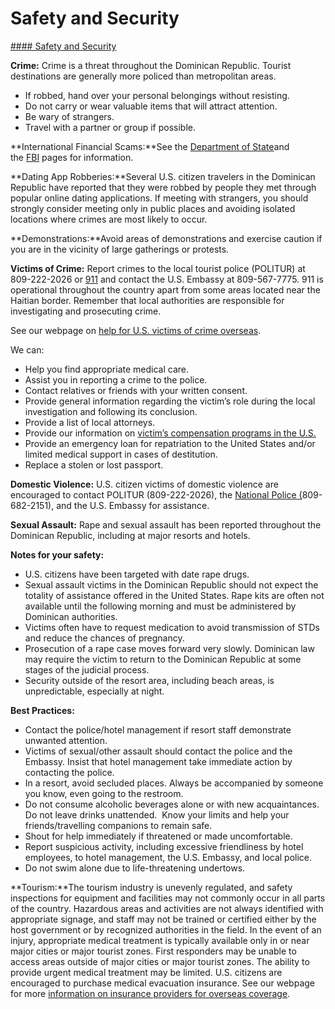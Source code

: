 # Safety and Security

[#### Safety and Security](javascript:void(0); "Safety and Security")

**Crime:** Crime is a threat throughout the Dominican Republic. Tourist destinations are generally more policed than metropolitan areas.

* If robbed, hand over your personal belongings without resisting.
* Do not carry or wear valuable items that will attract attention.
* Be wary of strangers.
* Travel with a partner or group if possible.

**International Financial Scams:**See the [Department of State](http://travel.state.gov/content/passports/english/emergencies/scams.html)and the [FBI](http://www.fbi.gov/scams-safety/fraud) pages for information.

**Dating App Robberies:**Several U.S. citizen travelers in the Dominican Republic have reported that they were robbed by people they met through popular online dating applications. If meeting with strangers, you should strongly consider meeting only in public places and avoiding isolated locations where crimes are most likely to occur.

**Demonstrations:**Avoid areas of demonstrations and exercise caution if you are in the vicinity of large gatherings or protests.

**Victims of Crime:** Report crimes to the local tourist police (POLITUR) at 809-222-2026 or [911](http://911.gob.do/) and contact the U.S. Embassy at 809-567-7775. 911 is operational throughout the country apart from some areas located near the Haitian border. Remember that local authorities are responsible for investigating and prosecuting crime.

See our webpage on [help for U.S. victims of crime overseas](http://travel.state.gov/content/passports/en/emergencies/victims.html).

We can:

* Help you find appropriate medical care.
* Assist you in reporting a crime to the police.
* Contact relatives or friends with your written consent.
* Provide general information regarding the victim’s role during the local investigation and following its conclusion.
* Provide a list of local attorneys.
* Provide our information on [victim’s compensation programs in the U.S.](http://travel.state.gov/content/passports/english/emergencies/victims.html)
* Provide an emergency loan for repatriation to the United States and/or limited medical support in cases of destitution.
* Replace a stolen or lost passport.

**Domestic Violence:** U.S. citizen victims of domestic violence are encouraged to contact POLITUR (809-222-2026), the [National Police (](https://www.policianacional.gob.do/)809-682-2151), and the U.S. Embassy for assistance.

**Sexual Assault:** Rape and sexual assault has been reported throughout the Dominican Republic, including at major resorts and hotels.

**Notes for your safety:**

* U.S. citizens have been targeted with date rape drugs.
* Sexual assault victims in the Dominican Republic should not expect the totality of assistance offered in the United States. Rape kits are often not available until the following morning and must be administered by Dominican authorities.
* Victims often have to request medication to avoid transmission of STDs and reduce the chances of pregnancy.
* Prosecution of a rape case moves forward very slowly. Dominican law may require the victim to return to the Dominican Republic at some stages of the judicial process.
* Security outside of the resort area, including beach areas, is unpredictable, especially at night.

**Best Practices:**

* Contact the police/hotel management if resort staff demonstrate unwanted attention.
* Victims of sexual/other assault should contact the police and the Embassy. Insist that hotel management take immediate action by contacting the police.
* In a resort, avoid secluded places. Always be accompanied by someone you know, even going to the restroom.
* Do not consume alcoholic beverages alone or with new acquaintances. Do not leave drinks unattended.  Know your limits and help your friends/travelling companions to remain safe.
* Shout for help immediately if threatened or made uncomfortable.
* Report suspicious activity, including excessive friendliness by hotel employees, to hotel management, the U.S. Embassy, and local police.
* Do not swim alone due to life-threatening undertows.

**Tourism:**The tourism industry is unevenly regulated, and safety inspections for equipment and facilities may not commonly occur in all parts of the country. Hazardous areas and activities are not always identified with appropriate signage, and staff may not be trained or certified either by the host government or by recognized authorities in the field. In the event of an injury, appropriate medical treatment is typically available only in or near major cities or major tourist zones. First responders may be unable to access areas outside of major cities or major tourist zones. The ability to provide urgent medical treatment may be limited. U.S. citizens are encouraged to purchase medical evacuation insurance. See our webpage for more [information on insurance providers for overseas coverage](https://travel.state.gov/content/travel/en/international-travel/before-you-go/your-health-abroad/insurance-providers-overseas.html).